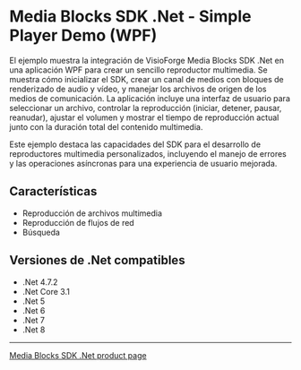 # Media Blocks SDK .Net - Simple Player Demo (WPF)

El ejemplo muestra la integración de VisioForge Media Blocks SDK .Net en una aplicación WPF para crear un sencillo reproductor multimedia. Se muestra cómo inicializar el SDK, crear un canal de medios con bloques de renderizado de audio y vídeo, y manejar los archivos de origen de los medios de comunicación. La aplicación incluye una interfaz de usuario para seleccionar un archivo, controlar la reproducción (iniciar, detener, pausar, reanudar), ajustar el volumen y mostrar el tiempo de reproducción actual junto con la duración total del contenido multimedia.

Este ejemplo destaca las capacidades del SDK para el desarrollo de reproductores multimedia personalizados, incluyendo el manejo de errores y las operaciones asíncronas para una experiencia de usuario mejorada.

## Características

- Reproducción de archivos multimedia
- Reproducción de flujos de red
- Búsqueda

## Versiones de .Net compatibles

- .Net 4.7.2
- .Net Core 3.1
- .Net 5
- .Net 6
- .Net 7
- .Net 8

---

[Media Blocks SDK .Net product page](https://www.visioforge.com/media-blocks-sdk)
